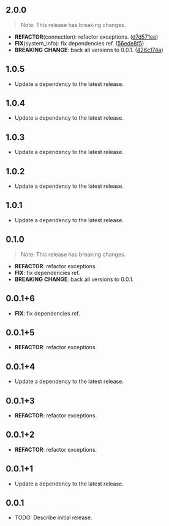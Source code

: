## 2.0.0

> Note: This release has breaking changes.

 - **REFACTOR**(connection): refactor exceptions. ([d7d571ee](https://github.com/qcx/chimera/commit/d7d571ee16b8398412f9332b718e906e4f6181ee))
 - **FIX**(system_info): fix dependencies ref. ([56ede8f5](https://github.com/qcx/chimera/commit/56ede8f53994b5d1d1458f983ab47f87d2763998))
 - **BREAKING** **CHANGE**: back all versions to 0.0.1. ([426c174a](https://github.com/qcx/chimera/commit/426c174ae5ecf465b1e53d5fa3278fc3948c4c74))

## 1.0.5

 - Update a dependency to the latest release.

## 1.0.4

 - Update a dependency to the latest release.

## 1.0.3

 - Update a dependency to the latest release.

## 1.0.2

 - Update a dependency to the latest release.

## 1.0.1

 - Update a dependency to the latest release.

## 0.1.0

> Note: This release has breaking changes.

 - **REFACTOR**: refactor exceptions.
 - **FIX**: fix dependencies ref.
 - **BREAKING** **CHANGE**: back all versions to 0.0.1.

## 0.0.1+6

 - **FIX**: fix dependencies ref.

## 0.0.1+5

 - **REFACTOR**: refactor exceptions.

## 0.0.1+4

 - Update a dependency to the latest release.

## 0.0.1+3

 - **REFACTOR**: refactor exceptions.

## 0.0.1+2

 - **REFACTOR**: refactor exceptions.

## 0.0.1+1

 - Update a dependency to the latest release.

## 0.0.1

* TODO: Describe initial release.
